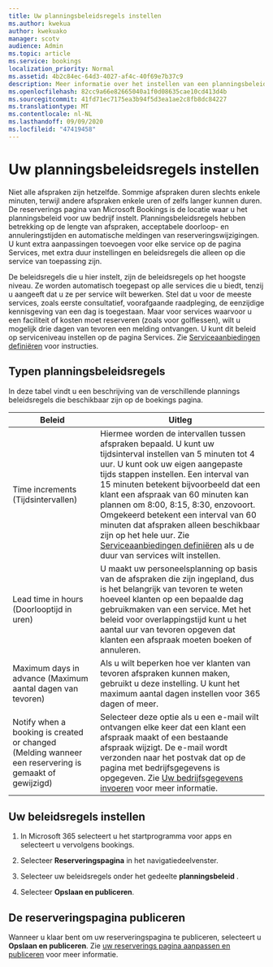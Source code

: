 ```yaml
---
title: Uw planningsbeleidsregels instellen
ms.author: kwekua
author: kwekuako
manager: scotv
audience: Admin
ms.topic: article
ms.service: bookings
localization_priority: Normal
ms.assetid: 4b2c84ec-64d3-4027-af4c-40f69e7b37c9
description: Meer informatie over het instellen van een planningsbeleid voor uw bedrijf. Het plannen van beleid omvat de lengte van afspraken, en de acceptabele overlappings-en annulerings tijden.
ms.openlocfilehash: 82cc9a66e82665040a1f0d08635cae10cd413d4b
ms.sourcegitcommit: 41fd71ec7175ea3b94f5d3ea1ae2c8fb8dc84227
ms.translationtype: MT
ms.contentlocale: nl-NL
ms.lasthandoff: 09/09/2020
ms.locfileid: "47419458"
---
```

# <a name="set-your-scheduling-policies"></a>Uw planningsbeleidsregels instellen

Niet alle afspraken zijn hetzelfde. Sommige afspraken duren slechts enkele minuten, terwijl andere afspraken enkele uren of zelfs langer kunnen duren. De reserverings pagina van Microsoft Bookings is de locatie waar u het planningsbeleid voor uw bedrijf instelt. Planningsbeleidsregels hebben betrekking op de lengte van afspraken, acceptabele doorloop- en annuleringstijden en automatische meldingen van reserveringswijzigingen. U kunt extra aanpassingen toevoegen voor elke service op de pagina Services, met extra duur instellingen en beleidsregels die alleen op die service van toepassing zijn.

De beleidsregels die u hier instelt, zijn de beleidsregels op het hoogste niveau. Ze worden automatisch toegepast op alle services die u biedt, tenzij u aangeeft dat u ze per service wilt bewerken. Stel dat u voor de meeste services, zoals eerste consultatief, voorafgaande raadpleging, de eenzijdige kennisgeving van een dag is toegestaan. Maar voor services waarvoor u een faciliteit of kosten moet reserveren (zoals voor golflessen), wilt u mogelijk drie dagen van tevoren een melding ontvangen. U kunt dit beleid op serviceniveau instellen op de pagina Services. Zie [Serviceaanbiedingen definiëren](define-service-offerings.md) voor instructies.

## <a name="types-of-scheduling-policies"></a>Typen planningsbeleidsregels

In deze tabel vindt u een beschrijving van de verschillende plannings beleidsregels die beschikbaar zijn op de boekings pagina.

| Beleid | Uitleg |
|---|---|
| Time increments (Tijdsintervallen) | Hiermee worden de intervallen tussen afspraken bepaald. U kunt uw tijdsinterval instellen van 5 minuten tot 4 uur. U kunt ook uw eigen aangepaste tijds stappen instellen. Een interval van 15 minuten betekent bijvoorbeeld dat een klant een afspraak van 60 minuten kan plannen om 8:00, 8:15, 8:30, enzovoort. Omgekeerd betekent een interval van 60 minuten dat afspraken alleen beschikbaar zijn op het hele uur. Zie [Serviceaanbiedingen definiëren](define-service-offerings.md) als u de duur van services wilt instellen. |
| Lead time in hours (Doorlooptijd in uren) | U maakt uw personeelsplanning op basis van de afspraken die zijn ingepland, dus is het belangrijk van tevoren te weten hoeveel klanten op een bepaalde dag gebruikmaken van een service. Met het beleid voor overlappingstijd kunt u het aantal uur van tevoren opgeven dat klanten een afspraak moeten boeken of annuleren. |
| Maximum days in advance (Maximum aantal dagen van tevoren) | Als u wilt beperken hoe ver klanten van tevoren afspraken kunnen maken, gebruikt u deze instelling. U kunt het maximum aantal dagen instellen voor 365 dagen of meer. |
| Notify when a booking is created or changed (Melding wanneer een reservering is gemaakt of gewijzigd) | Selecteer deze optie als u een e-mail wilt ontvangen elke keer dat een klant een afspraak maakt of een bestaande afspraak wijzigt. De e-mail wordt verzonden naar het postvak dat op de pagina met bedrijfsgegevens is opgegeven. Zie [Uw bedrijfsgegevens invoeren](enter-business-information.md) voor meer informatie.   |

## <a name="set-your-policies"></a>Uw beleidsregels instellen

1. In Microsoft 365 selecteert u het startprogramma voor apps en selecteert u vervolgens bookings.

1. Selecteer **Reserveringspagina** in het navigatiedeelvenster.

1. Selecteer uw beleidsregels onder het gedeelte **planningsbeleid** .

1. Selecteer **Opslaan en publiceren**.

## <a name="publish-the-booking-page"></a>De reserveringspagina publiceren

Wanneer u klaar bent om uw reserveringspagina te publiceren, selecteert u **Opslaan en publiceren**. Zie [uw reserverings pagina aanpassen en publiceren](customize-booking-page.md) voor meer informatie.

